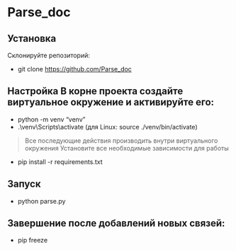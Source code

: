 # Parse_doc

## Установка  

Склонируйте репозиторий:  

* git clone https://github.com/Parse_doc  

## Настройка В корне проекта создайте виртуальное окружение и активируйте его:  
* python -m venv “venv”  
* .\venv\Scripts\activate (для Linux: source ./venv/bin/activate)  

> Все последующие действия производить внутри виртуального окружения Установите все необходимые зависимости для работы  

* pip install -r requirements.txt  

## Запуск  

* python parse.py  

## Завершение после добавлений новых связей:  

* pip freeze  
